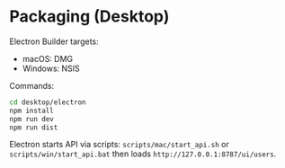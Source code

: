 # Packaging (Desktop)

Electron Builder targets:
- macOS: DMG
- Windows: NSIS

Commands:
```bash
cd desktop/electron
npm install
npm run dev
npm run dist
```
Electron starts API via scripts: `scripts/mac/start_api.sh` or `scripts/win/start_api.bat` then loads `http://127.0.0.1:8787/ui/users`.
